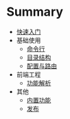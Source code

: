 # Summary

* [快速入门](README.md)
* 基础使用
    * [命令行](chapter1/section1.1.md)
    * [目录结构](chapter1/section1.2.md)
    * [配置与路由](chapter1/section1.3.md)
* 前端工程
    * [功能解析](chapter2/section2.1.md)
* 其他
    * [内置功能](chapter3/section3.1.md)
    * [发布](chapter3/section3.2.md)

